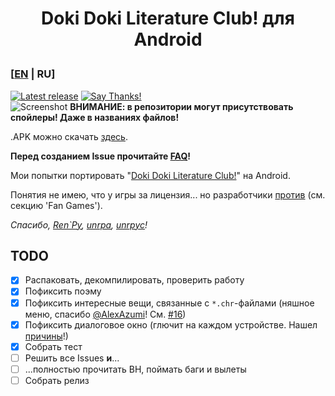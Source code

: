# <p align="center">Doki Doki Literature Club! для Android</p>

### [[EN](README.md) | RU]
[![Latest release](https://github-release-version.herokuapp.com/github/saber-nyan/ddlc-android/release.svg?style=flat)](https://github.com/saber-nyan/ddlc-android/releases/latest) [![Say Thanks!](https://img.shields.io/badge/Say%20Thanks-desu~-1EAEDB.svg)](https://saythanks.io/to/saber-nyan)<br/>
![Screenshot](https://i.imgur.com/yxQ2oNV.jpg)
**ВНИМАНИЕ: в репозитории могут присутствовать спойлеры! Даже в названиях файлов!**

.APK можно скачать [здесь](https://github.com/saber-nyan/ddlc-android/releases/latest).

**Перед созданием Issue прочитайте [FAQ](https://github.com/saber-nyan/ddlc-android/wiki/FAQ-RU)!**

Мои попытки портировать "[Doki Doki Literature Club!](https://vndb.org/v21905)" на Android.

Понятия не имею, что у игры за лицензия... но разработчики [против](http://teamsalvato.com/ip-guidelines/)
(см. секцию 'Fan Games').

*Спасибо, [Ren`Py](https://github.com/renpy/renpy), [unrpa](https://github.com/Lattyware/unrpa), [unrpyc](https://github.com/CensoredUsername/unrpyc)!*
## TODO
- [x] Распаковать, декомпилировать, проверить работу
- [x] Пофиксить поэму
- [x] Пофиксить интересные вещи, связанные с `*.chr`-файлами (няшное меню, спасибо [@AlexAzumi](https://github.com/AlexAzumi)! См. [#16](https://github.com/saber-nyan/ddlc-android/pull/16))
- [x] Пофиксить диалоговое окно (глючит на каждом устройстве. Нашел [причины](boxes_sizing.txt)!)
- [x] Собрать тест
- [ ] Решить все Issues **и**...
- [ ] ...полностью прочитать ВН, поймать баги и вылеты
- [ ] Собрать релиз
